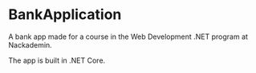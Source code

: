 # BankApplication

A bank app made for a course in the Web Development .NET program at Nackademin. 

The app is built in .NET Core.
